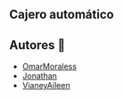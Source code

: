 ## Cajero automático

## Autores :busts_in_silhouette:

-  [OmarMoraless]( https://github.com/OmarMoraless ) 
-  [Jonathan]( https://github.com/jonathanArenas ) 
-  [VianeyAileen]( https://github.com/VianeyAileen )